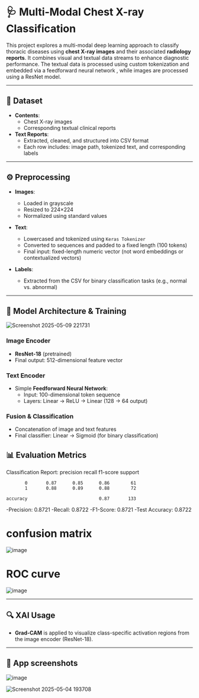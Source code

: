 # 🩺 Multi-Modal Chest X-ray Classification

This project explores a multi-modal deep learning approach to classify thoracic diseases using **chest X-ray images** and their associated **radiology reports**. It combines visual and textual data streams to enhance diagnostic performance. The textual data is processed using custom tokenization and embedded via a feedforward neural network , while images are processed using a ResNet model.

---
## 📁 Dataset
- **Contents**:
  - Chest X-ray images
  - Corresponding textual clinical reports
- **Text Reports**:
  - Extracted, cleaned, and structured into CSV format
  - Each row includes: image path, tokenized text, and corresponding labels
---

## ⚙️ Preprocessing

- **Images**:
  - Loaded in grayscale
  - Resized to 224×224
  - Normalized using standard values

- **Text**:
  - Lowercased and tokenized using `Keras Tokenizer`
  - Converted to sequences and padded to a fixed length (100 tokens)
  - Final input: fixed-length numeric vector (not word embeddings or contextualized vectors)

- **Labels**:
  - Extracted from the CSV for binary classification tasks (e.g., normal vs. abnormal)

---

## 🧠 Model Architecture & Training
![Screenshot 2025-05-09 221731](https://github.com/user-attachments/assets/dd9f32ef-3e3c-4bb8-9faf-e263c380daef)

### Image Encoder
- **ResNet-18** (pretrained)
- Final output: 512-dimensional feature vector

### Text Encoder
- Simple **Feedforward Neural Network**:
  - Input: 100-dimensional token sequence
  - Layers: Linear → ReLU → Linear (128 → 64 output)

### Fusion & Classification
- Concatenation of image and text features
- Final classifier: Linear → Sigmoid (for binary classification)

## 📊 Evaluation Metrics
Classification Report:
              precision    recall  f1-score   support

           0       0.87      0.85      0.86        61
           1       0.88      0.89      0.88        72
           
    accuracy                           0.87       133


-Precision: 0.8721
-Recall: 0.8722
-F1-Score: 0.8721
-Test Accuracy: 0.8722

# confusion matrix
![image](https://github.com/user-attachments/assets/dd8d66ac-da3f-41ae-9c41-34fd5e1e827e)

# ROC curve

![image](https://github.com/user-attachments/assets/bcb3fb72-5bed-41ac-8e58-ef4254d3d295)

---
## 🔍 XAI Usage

- **Grad-CAM** is applied to visualize class-specific activation regions from the image encoder (ResNet-18).
---

## 🚀 App screenshots

![image](https://github.com/user-attachments/assets/d701aa89-39eb-4672-a99d-74966eee65c1)

![Screenshot 2025-05-04 193708](https://github.com/user-attachments/assets/b86b02e5-187a-4ab6-9565-7cfa7efd5d3d)


